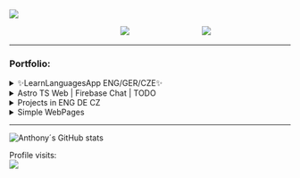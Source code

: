 
<a href="https://github.com/anuraghazra/github-readme-stats">
  <img align="center" src="https://stats-readme-flax.vercel.app/api/top-langs/?username=anthonynet&langs_count=13" />
</a>

<p align="center">

<img  width="30px" alt="" style="padding-right:10px;" src="https://cdn.jsdelivr.net/gh/devicons/devicon/icons/react/react-original.svg" />
<img  width="30px" alt="" style="padding-right:10px;" src="https://cdn.jsdelivr.net/gh/devicons/devicon/icons/typescript/typescript-original.svg" />
<img  width="30px" alt="" style="padding-right:10px;" src="https://cdn.jsdelivr.net/gh/devicons/devicon/icons/javascript/javascript-original.svg" />
 <!--- <img width="30px" alt="" style="padding-right:10px;" src="https://cdn.jsdelivr.net/gh/devicons/devicon/icons/nodejs/nodejs-original.svg" />  -->
<img width="30px" alt="" style="padding-right:10px;" src="https://cdn.jsdelivr.net/gh/devicons/devicon/icons/nextjs/nextjs-original.svg" />
<img width="30px" src="https://cdn.jsdelivr.net/gh/devicons/devicon/icons/firebase/firebase-plain-wordmark.svg" />
<img  width="30px" alt="" style="padding-right:10px;" src="https://encrypted-tbn0.gstatic.com/images?q=tbn:ANd9GcTkJGmPEAm0NGXoJB9FP2whD8XVdy9LolEWVw&usqp=CAU" />
<img  width="30px" alt="" style="padding-right:10px;" src="https://cdn.jsdelivr.net/gh/devicons/devicon/icons/tailwindcss/tailwindcss-plain.svg" />
<img  width="30px" alt="" style="padding-right:10px;" src="https://cdn.jsdelivr.net/gh/devicons/devicon/icons/bootstrap/bootstrap-original.svg" />
<img  width="30px" alt="" style="padding-right:10px;" src="https://cdn.jsdelivr.net/gh/devicons/devicon/icons/sass/sass-original.svg" />
<img  width="30px" alt="" style="padding-right:10px;" src="https://cdn.jsdelivr.net/gh/devicons/devicon/icons/github/github-original.svg" />
<img  width="30px" alt="" style="padding-right:10px;" src="https://cdn.jsdelivr.net/gh/devicons/devicon/icons/markdown/markdown-original.svg" />
<img  width="30px" alt="" style="padding-right:10px;" src="https://cdn.jsdelivr.net/gh/devicons/devicon/icons/vscode/vscode-original.svg" />
<img  width="30px" alt="" style="padding-right:10px;" src="https://cdn.jsdelivr.net/gh/devicons/devicon/icons/css3/css3-original.svg" />
<img  width="30px" alt="" style="padding-right:10px;" src="https://cdn.jsdelivr.net/gh/devicons/devicon/icons/html5/html5-original.svg" />
<img width="30px" src="https://cdn.jsdelivr.net/gh/devicons/devicon/icons/express/express-original.svg" />

</p>

***
  ### Portfolio:

 <details>
  <summary>✨LearnLanguagesApp ENG/GER/CZE✨ </summary>

<p align="center">
<img  width="30px" alt="" style="padding-right:10px;" src="https://cdn.jsdelivr.net/gh/devicons/devicon/icons/typescript/typescript-original.svg" />
<img width="30px" alt="" style="padding-right:10px;" src="https://cdn.jsdelivr.net/gh/devicons/devicon/icons/nextjs/nextjs-original.svg" />
<img  width="30px" alt="" style="padding-right:10px;" src="https://cdn.jsdelivr.net/gh/devicons/devicon/icons/tailwindcss/tailwindcss-plain.svg" />
<img width="30px" alt="" style="padding-right:10px;" src="https://cdn.jsdelivr.net/gh/devicons/devicon/icons/react/react-original.svg" />
</p>

<p align="center">
 <a href="https://languages-next-ts.vercel.app/"><img src="./images/LanguagesMenu.png" width="150"></img>
 <img src="./images/LanguagesIrregular.png" width="150"></img>
 <img src="./images/LanguagesBTC.png" width="150"></img>                                                                                                              <img src="./images/LanguagesPagination.png" width="150"></img>
</a></p>


  Legacy of Learn languages App
   -👀 [React JavaScript](https://languages-tailwind.vercel.app/ "Visit legacy page")
  - 👀 [NodeJS Express Bootstrap Sass](https://learn-english-and-deutsch.vercel.app/ "Visit legacy page")
  - 👀 [React, Bootstrap](https://react-languages.vercel.app/ "Visit legacy page")
</details>



 <details>
  <summary> Astro TS Web | Firebase Chat | TODO </summary>


|Morbus Tschengi|Simple Chat|Firebase TODO|
| :-------------: | :-------------: | :-------------: |
|<img  width="30px" alt="" style="padding-right:10px;" src="https://cdn.jsdelivr.net/gh/devicons/devicon/icons/typescript/typescript-original.svg" />                  <img  width="30px" alt="" style="padding-right:10px;" src="https://cdn.jsdelivr.net/gh/devicons/devicon/icons/markdown/markdown-original.svg" />                      <img  width="30px" alt="" style="padding-right:10px;" src="https://encrypted-tbn0.gstatic.com/images?q=tbn:ANd9GcTkJGmPEAm0NGXoJB9FP2whD8XVdy9LolEWVw&usqp=CAU" /> |<img  width="30px" alt="" style="padding-right:10px;" src="https://cdn.jsdelivr.net/gh/devicons/devicon/icons/react/react-original.svg" /> <img width="30px" src="https://cdn.jsdelivr.net/gh/devicons/devicon/icons/firebase/firebase-plain-wordmark.svg" /><img  width="30px" alt="" style="padding-right:10px;" src="https://cdn.jsdelivr.net/gh/devicons/devicon/icons/javascript/javascript-original.svg" /><img  width="30px" alt="" style="padding-right:10px;" src="https://cdn.jsdelivr.net/gh/devicons/devicon/icons/tailwindcss/tailwindcss-plain.svg" /> |<img width="30px" src="https://cdn.jsdelivr.net/gh/devicons/devicon/icons/firebase/firebase-plain-wordmark.svg" /><img  width="30px" alt="" style="padding-right:10px;" src="https://cdn.jsdelivr.net/gh/devicons/devicon/icons/javascript/javascript-original.svg" /><img  width="30px" alt="" style="padding-right:10px;" src="https://cdn.jsdelivr.net/gh/devicons/devicon/icons/tailwindcss/tailwindcss-plain.svg" /><img  width="30px" alt="" style="padding-right:10px;" src="https://cdn.jsdelivr.net/gh/devicons/devicon/icons/react/react-original.svg" />                                                                                           |
|<img src="./images/MorbusTschengi.png" width="200"></img>|<img src="./images/Chat.png" width="200"></img>|<img src="./images/Firebase.png" width="200"></img>|
|[Visit Site Here](https://morbus-tschengi.vercel.app/ )|[Visit Site Here](https://chatter-eta.vercel.app/)|[Visit Site Here](https://todo-firebase-lake.vercel.app/)|


 </details>

 <details>
  <summary>Projects in ENG DE CZ </summary>

|Cosmos-TUTORIAL|Cmder Resume| First Resume |
| :-------------:|:-------------:|:------------:|
|<img width="30px" alt="" style="padding-right:10px;" src="https://cdn.jsdelivr.net/gh/devicons/devicon/icons/nextjs/nextjs-original.svg" /> <img  width="30px" alt="" style="padding-right:10px;" src="https://cdn.jsdelivr.net/gh/devicons/devicon/icons/react/react-original.svg" /><img  width="30px" alt="" style="padding-right:10px;" src="https://cdn.jsdelivr.net/gh/devicons/devicon/icons/javascript/javascript-original.svg" /><img  width="30px" alt="" style="padding-right:10px;" src="https://cdn.jsdelivr.net/gh/devicons/devicon/icons/tailwindcss/tailwindcss-plain.svg" />       | <img align="center" width="30px" alt="" style="padding-right:10px;" src="https://cdn.jsdelivr.net/gh/devicons/devicon/icons/typescript/typescript-original.svg" />       <img align="center" width="30px" alt="" style="padding-right:10px;" src="https://cdn.jsdelivr.net/gh/devicons/devicon/icons/react/react-original.svg" />               |<img  width="30px" alt="" style="padding-right:10px;" src="https://cdn.jsdelivr.net/gh/devicons/devicon/icons/javascript/javascript-original.svg" /> |
|<img src="./images/Cosmos.png" width="200">                       | <img src="./images/Cmder.png" width="200"></img>                                |<img src="./images/FirstCV.png" width="200"></img>                               |
|[Visit Site Here](https://cosmos-flax.vercel.app/)    | [Visit Site Here](https://cv-11-2022.vercel.app/)    |[Visit Site Here](https://my-old-cv.vercel.app/) |

</details>

 <details>
  <summary>Simple WebPages </summary>

**Client´s request: use his images with completely different resolutions and quality**



 |Craftsman´s Web|Craftsman´s OldW|
| :-------------:|:-------------:|
|<img  width="30px" alt="" style="padding-right:10px;" src="https://cdn.jsdelivr.net/gh/devicons/devicon/icons/react/react-original.svg" />                            <img  width="30px" alt="" style="padding-right:10px;" src="https://cdn.jsdelivr.net/gh/devicons/devicon/icons/javascript/javascript-original.svg" />                  <img  width="30px" alt="" style="padding-right:10px;" src="https://cdn.jsdelivr.net/gh/devicons/devicon/icons/sass/sass-original.svg" />                                  | <img  width="30px" alt="" style="padding-right:10px;" src="https://cdn.jsdelivr.net/gh/devicons/devicon/icons/javascript/javascript-original.svg" />                <img  width="30px" alt="" style="padding-right:10px;" src="https://cdn.jsdelivr.net/gh/devicons/devicon/icons/sass/sass-original.svg" />                                |
| <img src="https://github.com/AnthonyZet/Resume/blob/main/src/components/portfolio/img/learn3.png?raw=true" width="350"></img>                                          | <img src="https://github.com/AnthonyZet/Resume/blob/main/src/components/portfolio/img/learn4.png?raw=true" width="300"></img>                                                                                     |
| [Visit Site Here](https://react-remeslnik.vercel.app/ )    | [Visit Site Here](https://remeslnik2.vercel.app/)    |

 [👀 My Old Resume-React 2022](https://resume-one-rosy.vercel.app "Visit resume 2022")

 [👀 Next.js resumé / **Under Construction&Broken**](https://next-js-resume-six.vercel.app/ )


 </details>


***

<!--
<picture>
<source
  srcset="https://github-readme-stats.vercel.app/api?username=anthonyzet&show_icons=true&theme=dark"
  media="(prefers-color-scheme: dark)"
/>
<source
  srcset="https://github-readme-stats.vercel.app/api?username=anthonyzet&show_icons=true"
  media="(prefers-color-scheme: light), (prefers-color-scheme: no-preference)"
/>
<img src="https://github-readme-stats.vercel.app/api?username=anthonyzet&show_icons=true" />
</picture> -->
![Anthony´s GitHub stats](https://stats-readme-flax.vercel.app/api?username=anthonynet&show_icons=true&theme=transparent)

<p> Profile visits: <br> <img src="https://profile-counter.glitch.me/anthonyzet/count.svg" /></p>


